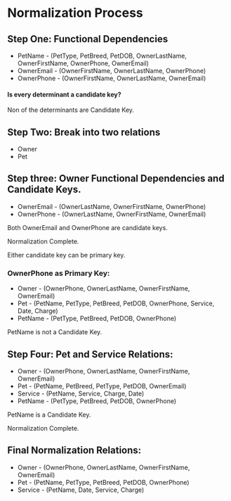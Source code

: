 # Normalization Process
## Step One: Functional Dependencies
* PetName - (PetType, PetBreed, PetDOB, OwnerLastName, OwnerFirstName, OwnerPhone, OwnerEmail)
* OwnerEmail - (OwnerFirstName, OwnerLastName, OwnerPhone)
* OwnerPhone - (OwnerFirstName, OwnerLastName, OwnerEmail)

#### Is every determinant a candidate key?
Non of the determinants are Candidate Key.
## Step Two: Break into two relations
* Owner
* Pet
## Step three: Owner Functional Dependencies and Candidate Keys.
* OwnerEmail - (OwnerLastName, OwnerFirstName, OwnerPhone)
* OwnerPhone - (OwnerLastName, OwnerFirstName, OwnerEmail)

Both OwnerEmail and OwnerPhone are candidate keys.

Normalization Complete.

Either candidate key can be primary key.
### OwnerPhone as Primary Key:
* Owner - (OwnerPhone, OwnerLastName, OwnerFirstName, OwnerEmail)
* Pet - (PetName, PetType, PetBreed, PetDOB, OwnerPhone, Service, Date, Charge)
* PetName - (PetType, PetBreed, PetDOB, OwnerPhone)

PetName is not a Candidate Key.
## Step Four: Pet and Service Relations:
* Owner - (OwnerPhone, OwnerLastName, OwnerFirstName, OwnerEmail)
* Pet - (PetName, PetBreed, PetType, PetDOB, OwnerEmail)
* Service - (PetName, Service, Charge, Date)
* PetName - (PetType, PetBreed, PetDOB, OwnerPhone)

PetName is a Candidate Key.

Normalization Complete.
## Final Normalization Relations:
* Owner - (OwnerPhone, OwnerLastName, OwnerFirstName, OwnerEmail)
* Pet - (PetName, PetType, PetBreed, PetDOB, OwnerPhone)
* Service - (PetName, Date, Service, Charge)

